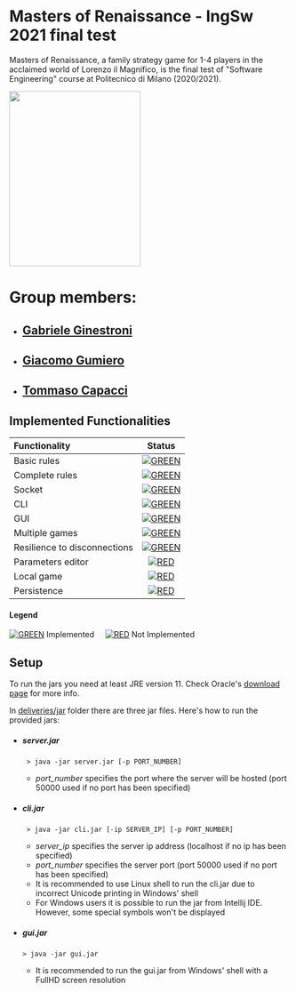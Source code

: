 # Masters of Renaissance - IngSw 2021 final test

Masters of Renaissance, a family strategy game for 1-4 players in the acclaimed world of Lorenzo il Magnifico, is the final test 
of "Software Engineering" course at Politecnico di Milano (2020/2021).

<img src="https://cf.geekdo-images.com/-zdSgCFfOGAsgZ6M-Rjw1w__opengraph/img/FEzUn1bObXKe0ajQ7m7U1dbJaVY=/fit-in/1200x630/filters:strip_icc()/pic4782992.jpg" width="236px" height="315px"  />

# Group members:
- ##  [Gabriele Ginestroni](https://github.com/gabrieleginestroni)
- ##  [Giacomo Gumiero](https://github.com/giagum)
- ##  [Tommaso Capacci](https://github.com/TommasoCapacci)

## Implemented Functionalities
| Functionality | Status |
|:-----------------------|:------------------------------------:|
| Basic rules | [![GREEN](http://placehold.it/15/44bb44/44bb44)]() |
| Complete rules | [![GREEN](http://placehold.it/15/44bb44/44bb44)]() |
| Socket |[![GREEN](http://placehold.it/15/44bb44/44bb44)]() |
| CLI | [![GREEN](http://placehold.it/15/44bb44/44bb44)]() |
| GUI |[![GREEN](http://placehold.it/15/44bb44/44bb44)]() |
| Multiple games | [![GREEN](http://placehold.it/15/44bb44/44bb44)]()|
| Resilience to disconnections | [![GREEN](http://placehold.it/15/44bb44/44bb44)]() |
| Parameters editor | [![RED](http://placehold.it/15/f03c15/f03c15)]() |
| Local game | [![RED](http://placehold.it/15/f03c15/f03c15)]() |
| Persistence | [![RED](http://placehold.it/15/f03c15/f03c15)]() |

#### Legend
[![GREEN](http://placehold.it/15/44bb44/44bb44)]() Implemented &nbsp;&nbsp;&nbsp;&nbsp;[![RED](http://placehold.it/15/f03c15/f03c15)]() Not Implemented 

## Setup
To run the jars you need at least JRE version 11. Check Oracle's [download page](https://www.oracle.com/java/technologies/javase-downloads.html) for more info.

In [deliveries/jar](https://github.com/gabrieleginestroni/ing-sw-2021-ginestroni-gumiero-capacci/tree/master/deliverables/final/jar) folder there are three jar files. Here's how to run the provided jars:

- ##### server.jar
  ```shell
   > java -jar server.jar [-p PORT_NUMBER]
    ```
  * _port_number_ specifies the port where the server will be hosted (port 50000 used if no port has been specified) 
  
- ##### cli.jar
  ```shell
   > java -jar cli.jar [-ip SERVER_IP] [-p PORT_NUMBER]
  ```
  * _server_ip_ specifies the server ip address (localhost if no ip has been specified)
  * _port_number_ specifies the server port  (port 50000 used if no port has been specified)
  * It is recommended to use Linux shell to run the cli.jar due to incorrect Unicode printing in Windows' shell
  * For Windows users it is possible to run the jar from Intellij IDE. However, some special symbols won't be displayed
- ##### gui.jar
  ```shell
  > java -jar gui.jar
    ```
  * It is recommended to run the gui.jar from  Windows' shell with a FullHD screen resolution
 